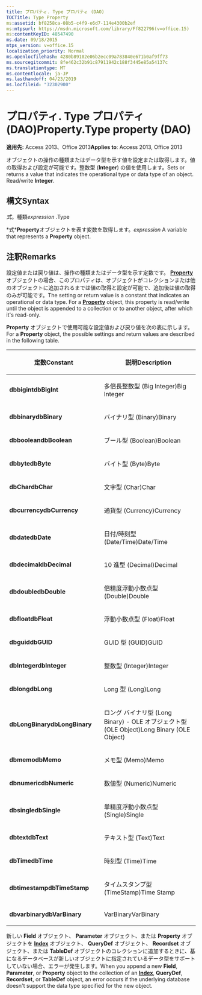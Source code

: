 ```yaml
---
title: プロパティ. Type プロパティ (DAO)
TOCTitle: Type Property
ms:assetid: bf8258ca-08b5-c4f9-e6d7-114e4300b2ef
ms:mtpsurl: https://msdn.microsoft.com/library/Ff822796(v=office.15)
ms:contentKeyID: 48547490
ms.date: 09/18/2015
mtps_version: v=office.15
localization_priority: Normal
ms.openlocfilehash: 4280b89102e06b2ecc09a783840e671b0af9ff73
ms.sourcegitcommit: 8fe462c32b91c87911942c188f3445e85a54137c
ms.translationtype: MT
ms.contentlocale: ja-JP
ms.lasthandoff: 04/23/2019
ms.locfileid: "32302900"
---
```

# <a name="propertytype-property-dao"></a><span data-ttu-id="e712b-102">プロパティ. Type プロパティ (DAO)</span><span class="sxs-lookup"><span data-stu-id="e712b-102">Property.Type property (DAO)</span></span>


<span data-ttu-id="e712b-103">**適用先:** Access 2013、Office 2013</span><span class="sxs-lookup"><span data-stu-id="e712b-103">**Applies to**: Access 2013, Office 2013</span></span>

<span data-ttu-id="e712b-p101">オブジェクトの操作の種類またはデータ型を示す値を設定または取得します。値の取得および設定が可能です。整数型 (**Integer**) の値を使用します。</span><span class="sxs-lookup"><span data-stu-id="e712b-p101">Sets or returns a value that indicates the operational type or data type of an object. Read/write **Integer**.</span></span>

## <a name="syntax"></a><span data-ttu-id="e712b-106">構文</span><span class="sxs-lookup"><span data-stu-id="e712b-106">Syntax</span></span>

<span data-ttu-id="e712b-107">*式*。種類</span><span class="sxs-lookup"><span data-stu-id="e712b-107">*expression* .Type</span></span>

<span data-ttu-id="e712b-108">\*式\***Property**オブジェクトを表す変数を取得します。</span><span class="sxs-lookup"><span data-stu-id="e712b-108">*expression* A variable that represents a **Property** object.</span></span>

## <a name="remarks"></a><span data-ttu-id="e712b-109">注釈</span><span class="sxs-lookup"><span data-stu-id="e712b-109">Remarks</span></span>

<span data-ttu-id="e712b-p102">設定値または戻り値は、操作の種類またはデータ型を示す定数です。 **[Property](property-object-dao.md)** オブジェクトの場合、このプロパティは、オブジェクトがコレクションまたは他のオブジェクトに追加されるまでは値の取得と設定が可能で、追加後は値の取得のみが可能です。</span><span class="sxs-lookup"><span data-stu-id="e712b-p102">The setting or return value is a constant that indicates an operational or data type. For a **[Property](property-object-dao.md)** object, this property is read/write until the object is appended to a collection or to another object, after which it's read-only.</span></span>

<span data-ttu-id="e712b-112">**Property** オブジェクトで使用可能な設定値および戻り値を次の表に示します。</span><span class="sxs-lookup"><span data-stu-id="e712b-112">For a **Property** object, the possible settings and return values are described in the following table.</span></span>

<table>
<colgroup>
<col style="width: 50%" />
<col style="width: 50%" />
</colgroup>
<thead>
<tr class="header">
<th><p><span data-ttu-id="e712b-113">定数</span><span class="sxs-lookup"><span data-stu-id="e712b-113">Constant</span></span></p></th>
<th><p><span data-ttu-id="e712b-114">説明</span><span class="sxs-lookup"><span data-stu-id="e712b-114">Description</span></span></p></th>
</tr>
</thead>
<tbody>
<tr class="odd">
<td><p><span data-ttu-id="e712b-115"><strong>dbbigint</strong></span><span class="sxs-lookup"><span data-stu-id="e712b-115"><strong>dbBigInt</strong></span></span></p></td>
<td><p><span data-ttu-id="e712b-116">多倍長整数型 (Big Integer)</span><span class="sxs-lookup"><span data-stu-id="e712b-116">Big Integer</span></span></p></td>
</tr>
<tr class="even">
<td><p><span data-ttu-id="e712b-117"><strong>dbbinary</strong></span><span class="sxs-lookup"><span data-stu-id="e712b-117"><strong>dbBinary</strong></span></span></p></td>
<td><p><span data-ttu-id="e712b-118">バイナリ型 (Binary)</span><span class="sxs-lookup"><span data-stu-id="e712b-118">Binary</span></span></p></td>
</tr>
<tr class="odd">
<td><p><span data-ttu-id="e712b-119"><strong>dbboolean</strong></span><span class="sxs-lookup"><span data-stu-id="e712b-119"><strong>dbBoolean</strong></span></span></p></td>
<td><p><span data-ttu-id="e712b-120">ブール型 (Boolean)</span><span class="sxs-lookup"><span data-stu-id="e712b-120">Boolean</span></span></p></td>
</tr>
<tr class="even">
<td><p><span data-ttu-id="e712b-121"><strong>dbbyte</strong></span><span class="sxs-lookup"><span data-stu-id="e712b-121"><strong>dbByte</strong></span></span></p></td>
<td><p><span data-ttu-id="e712b-122">バイト型 (Byte)</span><span class="sxs-lookup"><span data-stu-id="e712b-122">Byte</span></span></p></td>
</tr>
<tr class="odd">
<td><p><span data-ttu-id="e712b-123"><strong>dbChar</strong></span><span class="sxs-lookup"><span data-stu-id="e712b-123"><strong>dbChar</strong></span></span></p></td>
<td><p><span data-ttu-id="e712b-124">文字型 (Char)</span><span class="sxs-lookup"><span data-stu-id="e712b-124">Char</span></span></p></td>
</tr>
<tr class="even">
<td><p><span data-ttu-id="e712b-125"><strong>dbcurrency</strong></span><span class="sxs-lookup"><span data-stu-id="e712b-125"><strong>dbCurrency</strong></span></span></p></td>
<td><p><span data-ttu-id="e712b-126">通貨型 (Currency)</span><span class="sxs-lookup"><span data-stu-id="e712b-126">Currency</span></span></p></td>
</tr>
<tr class="odd">
<td><p><span data-ttu-id="e712b-127"><strong>dbdate</strong></span><span class="sxs-lookup"><span data-stu-id="e712b-127"><strong>dbDate</strong></span></span></p></td>
<td><p><span data-ttu-id="e712b-128">日付/時刻型 (Date/Time)</span><span class="sxs-lookup"><span data-stu-id="e712b-128">Date/Time</span></span></p></td>
</tr>
<tr class="even">
<td><p><span data-ttu-id="e712b-129"><strong>dbdecimal</strong></span><span class="sxs-lookup"><span data-stu-id="e712b-129"><strong>dbDecimal</strong></span></span></p></td>
<td><p><span data-ttu-id="e712b-130">10 進型 (Decimal)</span><span class="sxs-lookup"><span data-stu-id="e712b-130">Decimal</span></span></p></td>
</tr>
<tr class="odd">
<td><p><span data-ttu-id="e712b-131"><strong>dbdouble</strong></span><span class="sxs-lookup"><span data-stu-id="e712b-131"><strong>dbDouble</strong></span></span></p></td>
<td><p><span data-ttu-id="e712b-132">倍精度浮動小数点型 (Double)</span><span class="sxs-lookup"><span data-stu-id="e712b-132">Double</span></span></p></td>
</tr>
<tr class="even">
<td><p><span data-ttu-id="e712b-133"><strong>dbfloat</strong></span><span class="sxs-lookup"><span data-stu-id="e712b-133"><strong>dbFloat</strong></span></span></p></td>
<td><p><span data-ttu-id="e712b-134">浮動小数点型 (Float)</span><span class="sxs-lookup"><span data-stu-id="e712b-134">Float</span></span></p></td>
</tr>
<tr class="odd">
<td><p><span data-ttu-id="e712b-135"><strong>dbguid</strong></span><span class="sxs-lookup"><span data-stu-id="e712b-135"><strong>dbGUID</strong></span></span></p></td>
<td><p><span data-ttu-id="e712b-136">GUID 型 (GUID)</span><span class="sxs-lookup"><span data-stu-id="e712b-136">GUID</span></span></p></td>
</tr>
<tr class="even">
<td><p><span data-ttu-id="e712b-137"><strong>dbInteger</strong></span><span class="sxs-lookup"><span data-stu-id="e712b-137"><strong>dbInteger</strong></span></span></p></td>
<td><p><span data-ttu-id="e712b-138">整数型 (Integer)</span><span class="sxs-lookup"><span data-stu-id="e712b-138">Integer</span></span></p></td>
</tr>
<tr class="odd">
<td><p><span data-ttu-id="e712b-139"><strong>dblong</strong></span><span class="sxs-lookup"><span data-stu-id="e712b-139"><strong>dbLong</strong></span></span></p></td>
<td><p><span data-ttu-id="e712b-140">Long 型 (Long)</span><span class="sxs-lookup"><span data-stu-id="e712b-140">Long</span></span></p></td>
</tr>
<tr class="even">
<td><p><span data-ttu-id="e712b-141"><strong>dbLongBinary</strong></span><span class="sxs-lookup"><span data-stu-id="e712b-141"><strong>dbLongBinary</strong></span></span></p></td>
<td><p><span data-ttu-id="e712b-142">ロング バイナリ型 (Long Binary) - OLE オブジェクト型 (OLE Object)</span><span class="sxs-lookup"><span data-stu-id="e712b-142">Long Binary (OLE Object)</span></span></p></td>
</tr>
<tr class="odd">
<td><p><span data-ttu-id="e712b-143"><strong>dbmemo</strong></span><span class="sxs-lookup"><span data-stu-id="e712b-143"><strong>dbMemo</strong></span></span></p></td>
<td><p><span data-ttu-id="e712b-144">メモ型 (Memo)</span><span class="sxs-lookup"><span data-stu-id="e712b-144">Memo</span></span></p></td>
</tr>
<tr class="even">
<td><p><span data-ttu-id="e712b-145"><strong>dbnumeric</strong></span><span class="sxs-lookup"><span data-stu-id="e712b-145"><strong>dbNumeric</strong></span></span></p></td>
<td><p><span data-ttu-id="e712b-146">数値型 (Numeric)</span><span class="sxs-lookup"><span data-stu-id="e712b-146">Numeric</span></span></p></td>
</tr>
<tr class="odd">
<td><p><span data-ttu-id="e712b-147"><strong>dbsingle</strong></span><span class="sxs-lookup"><span data-stu-id="e712b-147"><strong>dbSingle</strong></span></span></p></td>
<td><p><span data-ttu-id="e712b-148">単精度浮動小数点型 (Single)</span><span class="sxs-lookup"><span data-stu-id="e712b-148">Single</span></span></p></td>
</tr>
<tr class="even">
<td><p><span data-ttu-id="e712b-149"><strong>dbtext</strong></span><span class="sxs-lookup"><span data-stu-id="e712b-149"><strong>dbText</strong></span></span></p></td>
<td><p><span data-ttu-id="e712b-150">テキスト型 (Text)</span><span class="sxs-lookup"><span data-stu-id="e712b-150">Text</span></span></p></td>
</tr>
<tr class="odd">
<td><p><span data-ttu-id="e712b-151"><strong>dbTime</strong></span><span class="sxs-lookup"><span data-stu-id="e712b-151"><strong>dbTime</strong></span></span></p></td>
<td><p><span data-ttu-id="e712b-152">時刻型 (Time)</span><span class="sxs-lookup"><span data-stu-id="e712b-152">Time</span></span></p></td>
</tr>
<tr class="even">
<td><p><span data-ttu-id="e712b-153"><strong>dbtimestamp</strong></span><span class="sxs-lookup"><span data-stu-id="e712b-153"><strong>dbTimeStamp</strong></span></span></p></td>
<td><p><span data-ttu-id="e712b-154">タイムスタンプ型 (TimeStamp)</span><span class="sxs-lookup"><span data-stu-id="e712b-154">Time Stamp</span></span></p></td>
</tr>
<tr class="odd">
<td><p><span data-ttu-id="e712b-155"><strong>dbvarbinary</strong></span><span class="sxs-lookup"><span data-stu-id="e712b-155"><strong>dbVarBinary</strong></span></span></p></td>
<td><p><span data-ttu-id="e712b-156">VarBinary</span><span class="sxs-lookup"><span data-stu-id="e712b-156">VarBinary</span></span></p></td>
</tr>
</tbody>
</table>


<span data-ttu-id="e712b-157">新しい **Field** オブジェクト、 **Parameter** オブジェクト、または **Property** オブジェクトを **[Index](index-object-dao.md)** オブジェクト、 **QueryDef** オブジェクト、 **Recordset** オブジェクト、または **TableDef** オブジェクトのコレクションに追加するときに、基になるデータベースが新しいオブジェクトに指定されているデータ型をサポートしていない場合、エラーが発生します。</span><span class="sxs-lookup"><span data-stu-id="e712b-157">When you append a new **Field**, **Parameter**, or **Property** object to the collection of an **[Index](index-object-dao.md)**, **QueryDef**, **Recordset**, or **TableDef** object, an error occurs if the underlying database doesn't support the data type specified for the new object.</span></span>

